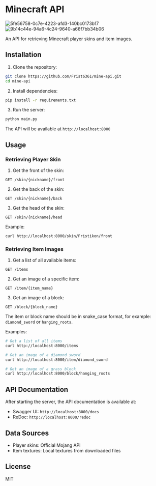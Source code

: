 
# Minecraft API
![5fe56758-0c7e-4223-afd3-140bc0173b17](https://github.com/user-attachments/assets/33dbb4d5-3f57-47ab-9d40-4eb3d5fe46ed) ![9b14c44e-94a6-4c24-9640-a66f7bb34b06](https://github.com/user-attachments/assets/afbb6a6f-bc6c-405b-84ea-398c4387a801)


An API for retrieving Minecraft player skins and item images.

## Installation

1. Clone the repository:
```bash
git clone https://github.com/Frist6361/mine-api.git
cd mine-api
```

2. Install dependencies:
```bash
pip install -r requirements.txt
```

3. Run the server:
```bash
python main.py
```

The API will be available at `http://localhost:8000`

## Usage

### Retrieving Player Skin

1. Get the front of the skin:
```
GET /skin/{nickname}/front
```

2. Get the back of the skin:
```
GET /skin/{nickname}/back
```

3. Get the head of the skin:
```
GET /skin/{nickname}/head
```

Example:
```bash
curl http://localhost:8000/skin/Fristikon/front
```

### Retrieving Item Images

1. Get a list of all available items:
```
GET /items
```

2. Get an image of a specific item:
```
GET /item/{item_name}
```

3. Get an image of a block:
```
GET /block/{block_name}
```

The item or block name should be in snake_case format, for example: `diamond_sword` or `hanging_roots`.

Examples:
```bash
# Get a list of all items
curl http://localhost:8000/items

# Get an image of a diamond sword
curl http://localhost:8000/item/diamond_sword

# Get an image of a grass block
curl http://localhost:8000/block/hanging_roots
```

## API Documentation

After starting the server, the API documentation is available at:
- Swagger UI: `http://localhost:8000/docs`
- ReDoc: `http://localhost:8000/redoc`

## Data Sources

- Player skins: Official Mojang API
- Item textures: Local textures from downloaded files

## License

MIT
